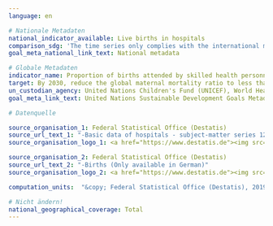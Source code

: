 ```yaml
---
language: en

# Nationale Metadaten
national_indicator_available: Live births in hospitals
comparison_sdg: 'The time series only complies with the international metadaten description partly.'
goal_meta_national_link_text: National metadata

# Globale Metadaten
indicator_name: Proportion of births attended by skilled health personnel
target: By 2030, reduce the global maternal mortality ratio to less than 70 per 100,000 live births
un_custodian_agency: United Nations Children's Fund (UNICEF), World Health Organization (WHO)
goal_meta_link_text: United Nations Sustainable Development Goals Metadata

# Datenquelle

source_organisation_1: Federal Statistical Office (Destatis)
source_url_text_1: "-Basic data of hospitals - subject-matter series 12, series 6.1.1 (Only available in German)"
source_organisation_logo_1: <a href="https://www.destatis.de"><img src="https://g205sdgs.github.io/sdg-indicators/public/LogosEn/destatis.png" alt="Logo Destatis" /></a>

source_organisation_2: Federal Statistical Office (Destatis)
source_url_text_2: "-Births (Only available in German)"
source_organisation_logo_2: <a href="https://www.destatis.de"><img src="https://g205sdgs.github.io/sdg-indicators/public/LogosEn/destatis.png" alt="Logo Destatis" /></a>

computation_units:  "&copy; Federal Statistical Office (Destatis), 2019"

# Nicht ändern!
national_geographical_coverage: Total
---
```

